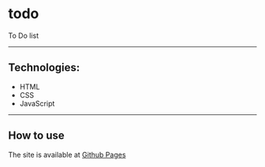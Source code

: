 # todo
To Do list
___________________________
## Technologies: 
- HTML
- CSS 
- JavaScript
___________________________
## How to use
The site is available at [Github Pages](https://n817.github.io/todo/)